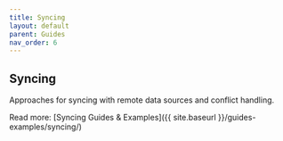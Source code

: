 ```yaml
---
title: Syncing
layout: default
parent: Guides
nav_order: 6
---
```


## Syncing

Approaches for syncing with remote data sources and conflict handling.

Read more: [Syncing Guides & Examples]({{ site.baseurl }}/guides-examples/syncing/)
